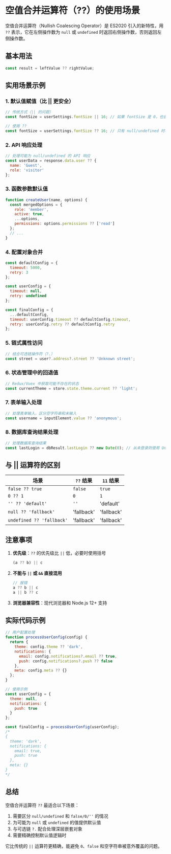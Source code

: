 # 空值合并运算符（??）的使用场景

空值合并运算符（Nullish Coalescing Operator）是 ES2020 引入的新特性，用 `??` 表示，它在左侧操作数为 `null` 或 `undefined` 时返回右侧操作数，否则返回左侧操作数。

## 基本用法

```javascript
const result = leftValue ?? rightValue;
```

## 实用场景示例

### 1. 默认值赋值（比 || 更安全）

```javascript
// 传统方式（|| 的问题）
const fontSize = userSettings.fontSize || 16; // 如果 fontSize 是 0，也会使用 16

// 使用 ??
const fontSize = userSettings.fontSize ?? 16; // 只有 null/undefined 时才会用 16
```

### 2. API 响应处理

```javascript
// 处理可能为 null/undefined 的 API 响应
const userData = response.data.user ?? {
  name: 'Guest',
  role: 'visitor'
};
```

### 3. 函数参数默认值

```javascript
function createUser(name, options) {
  const mergedOptions = {
    role: 'member',
    active: true,
    ...options,
    permissions: options.permissions ?? ['read']
  };
  // ...
}
```

### 4. 配置对象合并

```javascript
const defaultConfig = {
  timeout: 5000,
  retry: 3
};

const userConfig = {
  timeout: null,
  retry: undefined
};

const finalConfig = {
  ...defaultConfig,
  timeout: userConfig.timeout ?? defaultConfig.timeout,
  retry: userConfig.retry ?? defaultConfig.retry
};
```

### 5. 链式属性访问

```javascript
// 结合可选链操作符（?.）
const street = user?.address?.street ?? 'Unknown street';
```

### 6. 状态管理中的回退值

```javascript
// Redux/Vuex 中获取可能不存在的状态
const currentTheme = store.state.theme.current ?? 'light';
```

### 7. 表单输入处理

```javascript
// 处理表单输入，区分空字符串和未输入
const username = inputElement.value ?? 'anonymous';
```

### 8. 数据库查询结果处理

```javascript
// 处理数据库查询结果
const lastLogin = dbResult.lastLogin ?? new Date(0); // 从未登录则使用 Unix 纪元时间
```

## 与 || 运算符的区别

| 场景 | `??` 结果 | `11` 结果 |
|------|----------|----------|
| `false ?? true` | `false` | `true` |
| `0 ?? 1` | `0` | `1` |
| `'' ?? 'default'` | `''` | 'default' |
| `null ?? 'fallback'` | 'fallback' | 'fallback' |
| `undefined ?? 'fallback'` | 'fallback' | 'fallback' |

## 注意事项

1. **优先级**：`??` 的优先级比 `||` 低，必要时使用括号
   ```javascript
   (a ?? b) || c
   ```

2. **不能与 `||` 或 `&&` 直接混用**
   ```javascript
   // 报错
   a ?? b || c
   a || b ?? c
   ```

3. **浏览器兼容性**：现代浏览器和 Node.js 12+ 支持

## 实际代码示例

```javascript
// 用户配置处理
function processUserConfig(config) {
  return {
    theme: config.theme ?? 'dark',
    notifications: {
      email: config.notifications?.email ?? true,
      push: config.notifications?.push ?? false
    },
    meta: config.meta ?? {}
  };
}

// 使用示例
const userConfig = {
  theme: null,
  notifications: {
    push: true
  }
};

const finalConfig = processUserConfig(userConfig);
/*
{
  theme: 'dark',
  notifications: {
    email: true,
    push: true
  },
  meta: {}
}
*/
```

## 总结

空值合并运算符 `??` 最适合以下场景：
1. 需要区分 `null/undefined` 和 `false/0/''` 的情况
2. 为可能为 `null` 或 `undefined` 的值提供默认值
3. 与可选链 `?.` 配合处理深层嵌套对象
4. 需要精确控制默认值逻辑时

它比传统的 `||` 运算符更精确，能避免 `0`、`false` 和空字符串被意外覆盖的问题。
